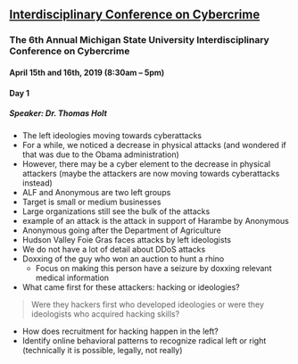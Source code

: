 ## [Interdisciplinary Conference on Cybercrime](https://cj.msu.edu/programs/interdisciplinary-conference-cybercrime/)

### The 6th Annual Michigan State University Interdisciplinary Conference on Cybercrime

#### April 15th and 16th, 2019 (8:30am – 5pm)

#### Day 1

##### Speaker: Dr. Thomas Holt

- The left ideologies moving towards cyberattacks
- For a while, we noticed a decrease in physical attacks (and wondered if that was due to the Obama administration)
- However, there may be a cyber element to the decrease in physical attackers (maybe the attackers are now moving towards cyberattacks instead)
- ALF and Anonymous are two left groups
- Target is small or medium businesses
- Large organizations still see the bulk of the attacks
- example of an attack is the attack in support of Harambe by Anonymous
- Anonymous going after the Department of Agriculture
- Hudson Valley Foie Gras faces attacks by left ideologists
- We do not have a lot of detail about DDoS attacks
- Doxxing of the guy who won an auction to hunt a rhino 
  - Focus on making this person have a seizure by doxxing relevant medical information
- What came first for these attackers: hacking or ideologies?

> Were they hackers first who developed ideologies or were they ideologists who acquired hacking skills?

- How does recruitment for hacking happen in the left?
- Identify online behavioral patterns to recognize radical left or right (technically it is possible, legally, not really)
